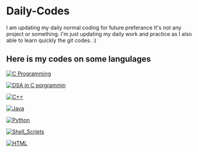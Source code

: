 # Daily-Codes
I am updating my daily normal coding for future preferance
It's not any project or something. I'm just updating my daily work and practice as I also able to learn quickly the git codes. :)

## Here is my codes on some langulages

[![C Programming](https://img.shields.io/badge/C_Programming-0A66C2?&logo=C&logoColor=white&label=)](https://github.com/nill172/Daily-Codes/tree/main/C/JECA)

[![DSA in C porgrammin](https://img.shields.io/badge/Data_Structure_and_algorithm-0A66C2?&logo=C&logoColor=white&label=)](https://github.com/nill172/Daily-Codes/tree/main/C/JECA)

[![C++](https://img.shields.io/badge/Besic_C++_&_OPPs-0A66C2?&logo=C%2B%2B&logoColor=FFFFFF&label=)](https://github.com/nill172/Daily-Codes/tree/main/CPP)

[![Java](https://img.shields.io/badge/Java-ED8B00?&logo=openjdk&logoColor=white&label=)](https://github.com/nill172/Daily-Codes/tree/main/JAVA)

[![Python](https://img.shields.io/badge/Python-blue?&logo=python&logoColor=white)](https://github.com/nill172/Daily-Codes/tree/main/Python/BSc%20old%20python%20files)

[![Shell_Scripts](https://img.shields.io/badge/Shell_Scripts-black?&logo=gnu-bash&logoColor=white)](https://github.com/nill172/Daily-Codes/tree/main/Shell%20Script)

[![HTML](https://img.shields.io/badge/HTML-E34F26?&logo=html5&logoColor=white)](https://github.com/nill172/Daily-Codes/tree/main/HTML)